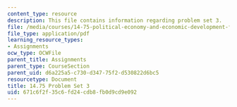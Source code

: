 ```yaml
---
content_type: resource
description: This file contains information regarding problem set 3.
file: /media/courses/14-75-political-economy-and-economic-development-fall-2012/671c6f2f35c6fd24cdb8fb0d9cd9e092_MIT14_75F12_ProbSet3.pdf
file_type: application/pdf
learning_resource_types:
- Assignments
ocw_type: OCWFile
parent_title: Assignments
parent_type: CourseSection
parent_uid: d6a225a5-c730-d347-75f2-d530822d6bc5
resourcetype: Document
title: 14.75 Problem Set 3
uid: 671c6f2f-35c6-fd24-cdb8-fb0d9cd9e092
---
```

